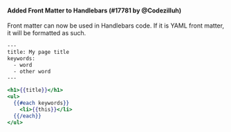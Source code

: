 #### Added Front Matter to Handlebars (#17781 by @Codezilluh)

Front matter can now be used in Handlebars code. If it is YAML front matter, it will be formatted as such.

<!-- prettier-ignore -->
```hbs
---
title: My page title
keywords:
  - word
  - other word
---

<h1>{{title}}</h1>
<ul>
  {{#each keywords}}
    <li>{{this}}</li>
  {{/each}}
</ul>
```

